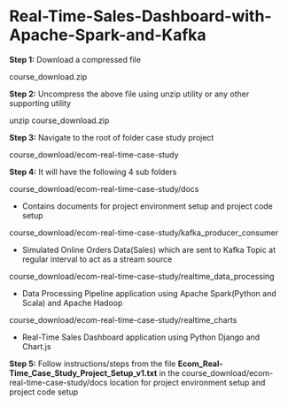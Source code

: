 # Real-Time-Sales-Dashboard-with-Apache-Spark-and-Kafka

**Step 1:** Download a compressed file

course_download.zip

**Step 2:** Uncompress the above file using unzip utility or any other supporting utility

unzip course_download.zip

**Step 3:** Navigate to the root of folder case study project

course_download/ecom-real-time-case-study

**Step 4:** It will have the following 4 sub folders

course_download/ecom-real-time-case-study/docs
- Contains documents for project environment setup and project code setup

course_download/ecom-real-time-case-study/kafka_producer_consumer
- Simulated Online Orders Data(Sales) which are sent to Kafka Topic at regular interval to act as a stream source

course_download/ecom-real-time-case-study/realtime_data_processing
- Data Processing Pipeline application using Apache Spark(Python and Scala) and Apache Hadoop

course_download/ecom-real-time-case-study/realtime_charts
- Real-Time Sales Dashboard application using Python Django and Chart.js

**Step 5:** Follow instructions/steps from the file **Ecom_Real-Time_Case_Study_Project_Setup_v1.txt** in the course_download/ecom-real-time-case-study/docs location for project environment setup and project code setup 
